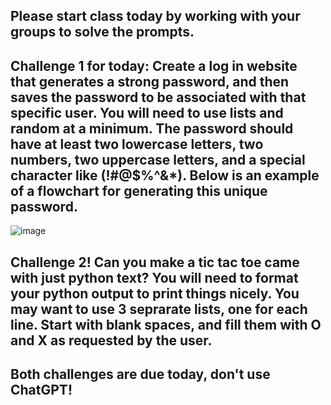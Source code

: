 ## Please start class today by working with your groups to solve the prompts. 


## Challenge 1 for today: Create a log in website that generates a strong password, and then saves the password to be associated with that specific user. You will need to use lists and random at a minimum. The password should have at least two lowercase letters, two numbers, two uppercase letters, and a special character like (!#@$%^&*). Below is an example of a flowchart for generating this unique password. 


![image](https://github.com/JTafej/Programming-Lessons/assets/143742710/64e6f35e-0b50-470e-9cba-58d2979c66d4)


## Challenge 2! Can you make a tic tac toe came with just python text? You will need to format your python output to print things nicely. You may want to use 3 seprarate lists, one for each line. Start with blank spaces, and fill them with O and X as requested by the user. 

## Both challenges are due today, don't use ChatGPT!


